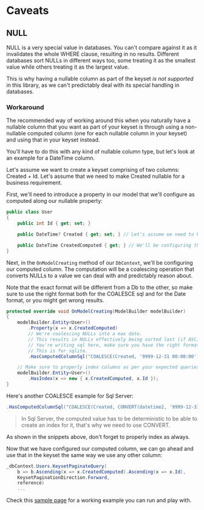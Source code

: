 # Caveats

## NULL

NULL is a very special value in databases. You can't compare against it as it invalidates the whole WHERE clause, resulting in no results. Different databases sort NULLs in different ways too, some treating it as the smallest value while others treating it as the largest value.

This is why having a nullable column as part of the keyset _is not supported_ in this library, as we can't predictably deal with its special handling in databases.

### Workaround

The recommended way of working around this when you naturally have a nullable column that you want as part of your keyset is through using a non-nullable computed column (one for each nullable column in your keyset) and using that in your keyset instead.

You'll have to do this with any kind of nullable column type, but let's look at an example for a DateTime column.

Let's assume we want to create a keyset comprising of two columns: Created + Id. Let's assume that we need to make Created nullable for a business requirement.

First, we'll need to introduce a property in our model that we'll configure as computed along our nullable property:

```cs
public class User
{
    public int Id { get; set; }

    public DateTime? Created { get; set; } // Let's assume we need to have this as nullable

    public DateTime CreatedComputed { get; } // We'll be configuring this as a computed column later
}
```

Next, in the `OnModelCreating` method of our `DbContext`, we'll be configuring our computed column. The computation will be a coalescing operation that converts NULLs to a value we can deal with and predictably reason about.

Note that the exact format will be different from a Db to the other, so make sure to use the right format both for the COALESCE sql and for the Date format, or you might get wrong results.

```cs
protected override void OnModelCreating(ModelBuilder modelBuilder)
{
    modelBuilder.Entity<User>()
        .Property(x => x.CreatedComputed)
        // We're coalescing NULLs into a max date.
        // This results in NULLs effectively being sorted last (if ASC), irrelevant of the Db.
        // You're writing sql here, make sure you have the right format for your particular database.
        // This is for sqlite.
        .HasComputedColumnSql("COALESCE(Created, '9999-12-31 00:00:00')");

    // Make sure to properly index columns as per your expected queries.
    modelBuilder.Entity<User>()
        .HasIndex(x => new { x.CreatedComputed, x.Id });
}
```

Here's another COALESCE example for Sql Server:

```cs
.HasComputedColumnSql("COALESCE(Created, CONVERT(datetime2, '9999-12-31', 102))");
```

> In Sql Server, the computed value has to be deterministic to be able to create an index for it, that's why we need to use CONVERT.

As shown in the snippets above, don't forget to properly index as always.

Now that we have configured our computed column, we can go ahead and use that in the keyset the same way we use any other column:

```cs
_dbContext.Users.KeysetPaginateQuery(
    b => b.Ascending(x => x.CreatedComputed).Ascending(x => x.Id),
    KeysetPaginationDirection.Forward,
    reference)
    ...
```

Check this [sample page](../samples/Basic/Pages/Computed.cshtml) for a working example you can run and play with.
